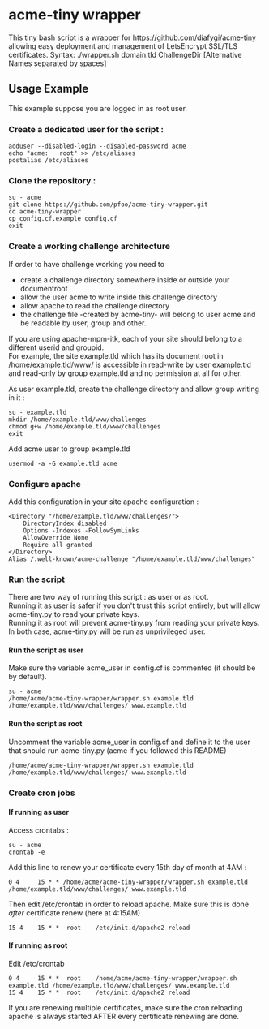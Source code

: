 # acme-tiny wrapper

This tiny bash script is a wrapper for https://github.com/diafygi/acme-tiny allowing easy deployment and management of LetsEncrypt SSL/TLS certificates.
Syntax: ./wrapper.sh domain.tld ChallengeDir [Alternative Names separated by spaces]

## Usage Example
This example suppose you are logged in as root user.

### Create a dedicated user for the script :
```
adduser --disabled-login --disabled-password acme
echo "acme:   root" >> /etc/aliases
postalias /etc/aliases
```

### Clone the repository :
```
su - acme
git clone https://github.com/pfoo/acme-tiny-wrapper.git
cd acme-tiny-wrapper
cp config.cf.example config.cf
exit
```

### Create a working challenge architecture
If order to have challenge working you need to
- create a challenge directory somewhere inside or outside your documentroot
- allow the user acme to write inside this challenge directory
- allow apache to read the challenge directory
- the challenge file -created by acme-tiny- will belong to user acme and be readable by user, group and other.

If you are using apache-mpm-itk, each of your site should belong to a different userid and groupid.  
For example, the site example.tld which has its document root in /home/example.tld/www/ is accessible in read-write by user example.tld and read-only by group example.tld and no permission at all for other.

As user example.tld, create the challenge directory and allow group writing in it :
```
su - example.tld
mkdir /home/example.tld/www/challenges
chmod g+w /home/example.tld/www/challenges
exit
```

Add acme user to group example.tld
```
usermod -a -G example.tld acme
```

### Configure apache 
Add this configuration in your site apache configuration :
```
<Directory "/home/example.tld/www/challenges/">
    DirectoryIndex disabled
    Options -Indexes -FollowSymLinks
    AllowOverride None
    Require all granted
</Directory>
Alias /.well-known/acme-challenge "/home/example.tld/www/challenges"
```

### Run the script 

There are two way of running this script : as user or as root.<br>
Running it as user is safer if you don't trust this script entirely, but will allow acme-tiny.py to read your private keys.<br>
Running it as root will prevent acme-tiny.py from reading your private keys.<br>
In both case, acme-tiny.py will be run as unprivileged user.

#### Run the script as user
Make sure the variable acme_user in config.cf is commented (it should be by default).
```
su - acme
/home/acme/acme-tiny-wrapper/wrapper.sh example.tld /home/example.tld/www/challenges/ www.example.tld
```

#### Run the script as root
Uncomment the variable acme_user in config.cf and define it to the user that should run acme-tiny.py (acme if you followed this README)
```
/home/acme/acme-tiny-wrapper/wrapper.sh example.tld /home/example.tld/www/challenges/ www.example.tld
```

### Create cron jobs

#### If running as user
Access crontabs :
```
su - acme
crontab -e
```

Add this line to renew your certificate every 15th day of month at 4AM :
```
0 4     15 * * /home/acme/acme-tiny-wrapper/wrapper.sh example.tld /home/example.tld/www/challenges/ www.example.tld
```

Then edit /etc/crontab in order to reload apache. Make sure this is done *after* certificate renew (here at 4:15AM)
```
15 4    15 * *  root    /etc/init.d/apache2 reload
```

#### If running as root
Edit /etc/crontab
```
0 4     15 * *  root    /home/acme/acme-tiny-wrapper/wrapper.sh example.tld /home/example.tld/www/challenges/ www.example.tld
15 4    15 * *  root    /etc/init.d/apache2 reload
```

If you are renewing multiple certificates, make sure the cron reloading apache is always started AFTER every certificate renewing are done.
